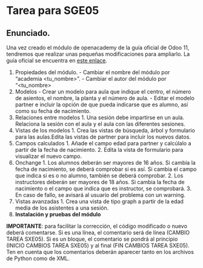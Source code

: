 # Tarea para SGE05

## Enunciado.

Una vez creado el módulo de openacademy de la guía oficial de Odoo 11, tendremos que realizar unas pequeñas modificaciones para ampliarlo. La guía oficial se encuentra en [este enlace](https://www.odoo.com/documentation/11.0/howtos/backend.html). 

  1. Propiedades del módulo.
    - Cambiar el nombre del módulo por “academia <tu_nombre>”.
    - Cambiar el autor del módulo por “<tu_nombre> <apellido1> <apellido2>
  2. Modelos
    - Crear un modelo para aula que indique el centro, el número de asientos, el nombre, la planta y el número de aula.
    - Editar el modelo partner e incluir la opción de que pueda indicarse que es alumno, así como su fecha de nacimiento.
  3. Relaciones entre modelos
    1. Una sesión debe impartirse en un aula. Relaciona la sesión con el aula y el aula con las diferentes sesiones.
  4. Vistas de los modelos
    1. Crea las vistas de búsqueda, árbol y formulario para las aulas.Edita las vistas de partner para incluir los nuevos datos.
  5. Campos calculados
    1. Añade el campo edad para partner y calcúlalo a partir de la fecha de nacimiento.
    2. Edita la vista de formulario para visualizar el nuevo campo.
  6. Onchange
    1. Los alumnos deberán ser mayores de 16 años. Si cambia la fecha de nacimiento, se deberá comprobar si es así. Si cambia el campo que indica si es o no alumno, también se deberá comprobar.
    2. Los instructores deberán ser mayores de 18 años. Si cambia la fecha de nacimiento o el campo que indica que es instructor, se comprobará.
    3. En caso de fallo, se avisará al usuario del problema con un warning.
  7. Vistas avanzadas
    1. Crea una vista de tipo graph a partir de la edad media de los asistentes a una sesión.
  8. __Instalación y pruebas del módulo__

__IMPORTANTE__: para facilitar la corrección, el código modificado o nuevo deberá comentarse. Si es una línea, el comentario será de línea (CAMBIO TAREA SXE05). Si es un bloque, el comentario se pondrá al principio (INICIO CAMBIOS TAREA SXE05) y al final (FIN CAMBIOS TAREA SXE05). Ten en cuenta que los comentarios deberán aparecer tanto en los archivos de Python como de XML.
